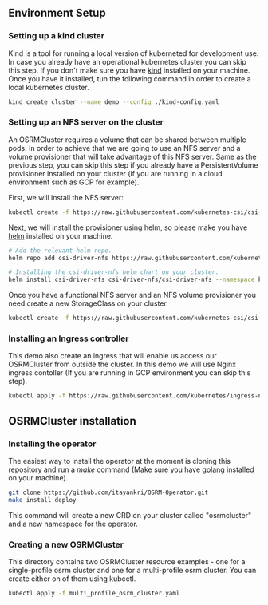 ## Environment Setup
### Setting up a kind cluster
Kind is a tool for running a local version of kuberneted for development use. In case you already have an operational kubernetes cluster you can skip this step. If you don't make sure you have [kind](https://kind.sigs.k8s.io/docs/user/quick-start/#installation) installed on your machine.
Once you have it installed, tun the following command in order to create a local kubernetes cluster.

```bash
kind create cluster --name demo --config ./kind-config.yaml
```

### Setting up an NFS server on the cluster
An OSRMCluster requires a volume that can be shared between multiple pods. In order to achieve that we are going to use an NFS server and a volume provisioner that will take advantage of this NFS server. Same as the previous step, you can skip this step if you already have a PersistentVolume provisioner installed on your cluster (if you are running in a cloud environment such as GCP for example).

First, we will install the NFS server:
```bash
kubectl create -f https://raw.githubusercontent.com/kubernetes-csi/csi-driver-nfs/master/deploy/example/nfs-provisioner/nfs-server.yaml
```

Next, we will install the provisioner using helm, so please make you have [helm](https://helm.sh/docs/intro/install/) installed on your machine.
```bash
# Add the relevant helm repo.
helm repo add csi-driver-nfs https://raw.githubusercontent.com/kubernetes-csi/csi-driver-nfs/master/charts

# Installing the csi-driver-nfs helm chart on your cluster.
helm install csi-driver-nfs csi-driver-nfs/csi-driver-nfs --namespace kube-system --version v3.1.0
```

Once you have a functional NFS server and an NFS volume provisioner you need create a new StorageClass on your cluster.
```bash
kubectl create -f https://raw.githubusercontent.com/kubernetes-csi/csi-driver-nfs/master/deploy/example/storageclass-nfs.yaml
```

### Installing an Ingress controller
This demo also create an ingress that will enable us access our OSRMCluster from outside the cluster. In this demo we will use Nginx ingress contoller (If you are running in GCP environment you can skip this step).
```bash
kubectl apply -f https://raw.githubusercontent.com/kubernetes/ingress-nginx/main/deploy/static/provider/kind/deploy.yaml
```

## OSRMCluster installation
### Installing the operator
The easiest way to install the operator at the moment is cloning this repository and run a *make* command (Make sure you have [golang](https://go.dev/) installed on your machine).

```bash
git clone https://github.com/itayankri/OSRM-Operator.git
make install deploy
```
This command will create a new CRD on your cluster called "osrmcluster" and a new namespace for the operator.

### Creating a new OSRMCluster
This directory contains two OSRMCluster resource examples - one for a single-profile osrm cluster and one for a multi-profile osrm cluster. You can create either on of them using kubectl.
```bash
kubectl apply -f multi_profile_osrm_cluster.yaml
```
